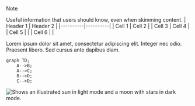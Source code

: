 > [!NOTE]
> Useful information that users should know, even when skimming content.
| Header 1 | Header 2 |
|----------|----------|
| Cell 1   | Cell 2   |
| Cell 3   | Cell 4   |
| Cell 5   |          |
| Cell 6   |          |

Lorem ipsum dolor sit amet, consectetur adipiscing elit. Integer nec odio. Praesent libero. Sed cursus ante dapibus diam. 

```mermaid
graph TD;
    A-->B;
    A-->C;
    B-->D;
    C-->D;
```

<picture>
  <source media="(prefers-color-scheme: dark)" srcset="https://user-images.githubusercontent.com/25423296/163456776-7f95b81a-f1ed-45f7-b7ab-8fa810d529fa.png">
  <source media="(prefers-color-scheme: light)" srcset="https://user-images.githubusercontent.com/25423296/163456779-a8556205-d0a5-45e2-ac17-42d089e3c3f8.png">
  <img alt="Shows an illustrated sun in light mode and a moon with stars in dark mode." src="https://user-images.githubusercontent.com/25423296/163456779-a8556205-d0a5-45e2-ac17-42d089e3c3f8.png">
</picture>
